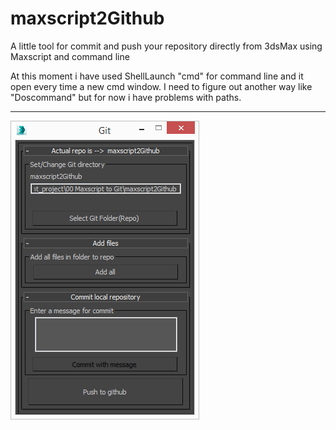 # maxscript2Github


A little tool for commit and push your repository directly from 3dsMax using Maxscript and command line 

At this moment i have used ShellLaunch "cmd" for command  line and it open every time a new cmd window. I need to figure out another way like "Doscommand" but for now i have problems with paths.

---

![Alt text](/screenshot.png?raw=true "Optional Title")

